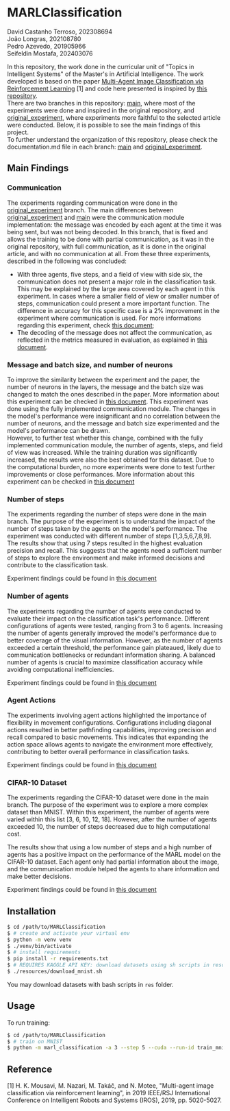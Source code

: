 # MARLClassification

David Castanho Terroso, 202308694 <br>
João Longras, 202108780 <br>
Pedro Azevedo, 201905966 <br>
Seifeldin Mostafa, 202403076 <br>

In this repository, the work done in the curricular unit of "Topics in Intelligent Systems" of the Master's in Artificial Intelligence. The work developed is based on the paper [Multi-Agent Image Classification via Reinforcement Learning](https://arxiv.org/abs/1905.04835) [1] and code here presented is inspired by [this repository](https://github.com/Ipsedo/MARLClassification). <br>
There are two branches in this repository: [main](https://github.com/seifhussam/MARLClassification), where most of the experiments were done and inspired in the original repository, and [original_experiment](https://github.com/seifhussam/MARLClassification/tree/original_experiment), where experiments more faithful to the selected article were conducted. Below, it is possible to see the main findings of this project. <br>
To further understand the organization of this repository, please check the documentation.md file in each branch: [main](https://github.com/seifhussam/MARLClassification/blob/main/documentation.md) and [original_experiment](https://github.com/seifhussam/MARLClassification/blob/original_experiment/documentation.md).

## Main Findings
### Communication
The experiments regarding communication were done in the [original_experiment](https://github.com/seifhussam/MARLClassification/tree/original_experiment) branch. The main differences between [original_experiment](https://github.com/seifhussam/MARLClassification/tree/original_experiment) and [main](https://github.com/seifhussam/MARLClassification) were the communication module implementation: the message was encoded by each agent at the time it was being sent, but was not being decoded. In this branch, that is fixed and allows the training to be done with partial communication, as it was in the original repository, with full communication, as it is done in the original article, and with no communication at all. From these three experiments, described in the following was concluded:
- With three agents, five steps, and a field of view with side six, the communication does not present a major role in the classification task. This may be explained by the large area covered by each agent in this experiment. In cases where a smaller field of view or smaller number of steps, communication could present a more important function. The difference in accuracy for this specific case is a 2% improvement in the experiment where communication is used. For more informations regarding this experiment, check [this document](https://github.com/seifhussam/MARLClassification/blob/original_experiment/docs/experiments/communication_experiment.md);
- The decoding of the message does not affect the communication, as reflected in the metrics measured in evaluation, as explained in [this document](https://github.com/seifhussam/MARLClassification/blob/original_experiment/docs/experiments/base_vs_original_experiment.md).

### Message and batch size, and number of neurons
To improve the similarity between the experiment and the paper, the number of neurons in the layers, the message and the batch size was changed to match the ones described in the paper. More information about this experiment can be checked in [this document](https://github.com/seifhussam/MARLClassification/blob/original_experiment/docs/experiments/number_of_neurons_experiment.md). This experiment was done using the fully implemented communication module. The changes in the model's performance were insignificant and no correlation between the number of neurons, and the message and batch size experimented and the model's performance can be drawn. <br>
However, to further test whether this change, combined with the fully implemented communication module, the number of agents, steps, and field of view was increased. While the training duration was significantly increased, the results were also the best obtained for this dataset. Due to the computational burden, no more experiments were done to test further improvements or close performances. More information about this experiment can be checked in [this document](https://github.com/seifhussam/MARLClassification/blob/original_experiment/docs/experiments/original_with_max_agents_steps_fov.md)

### Number of steps

The experiments regarding the number of steps were done in the main branch. The purpose of the experiment is to understand the impact of the number of steps taken by the agents on the model's performance. The experiment was conducted with different number of steps [1,3,5,6,7,8,9]. The results show that using 7 steps resulted in the highest evaluation precision and recall. This suggests that the agents need a sufficient number of steps to explore the environment and make informed decisions and contribute to the classification task.

Experiment findings could be found in [this document](./docs/experiments/number_of_steps_experiment.md)

### Number of agents

The experiments regarding the number of agents were conducted to evaluate their impact on the classification task's performance. Different configurations of agents were tested, ranging from 3 to 6 agents. Increasing the number of agents generally improved the model's performance due to better coverage of the visual information. However, as the number of agents exceeded a certain threshold, the performance gain plateaued, likely due to communication bottlenecks or redundant information sharing. A balanced number of agents is crucial to maximize classification accuracy while avoiding computational inefficiencies.

Experiment findings could be found in [this document](./docs/experiments/nr_agents%20experiment.md)

### Agent Actions

The experiments involving agent actions highlighted the importance of flexibility in movement configurations. Configurations including diagonal actions resulted in better pathfinding capabilities, improving precision and recall compared to basic movements. This indicates that expanding the action space allows agents to navigate the environment more effectively, contributing to better overall performance in classification tasks.

Experiment findings could be found in [this document](./docs/experiments/actions_expreriment.md)

### CIFAR-10 Dataset

The experiments regarding the CIFAR-10 dataset were done in the main branch. The purpose of the experiment was to explore a more complex dataset than MNIST. Within this experiment, the number of agents were varied within this list [3, 6, 10, 12, 18]. However, after the number of agents exceeded 10, the number of steps decreased due to high computational cost.

The results show that using a low number of steps and a high number of agents has a positive impact on the performance of the MARL model on the CIFAR-10 dataset. Each agent only had partial information about the image, and the communication module helped the agents to share information and make better decisions.

Experiment findings could be found in [this document](./docs/experiments/ciphar_10_experiment.md)

## Installation
```bash
$ cd /path/to/MARLClassification
$ # create and activate your virtual env
$ python -m venv venv
$ ./venv/bin/activate
$ # install requirements
$ pip install -r requirements.txt
$ # REQUIRES KAGGLE API KEY: download datasets using sh scripts in resources folder, ex : MNIST
$ ./resources/download_mnist.sh
```

You may download datasets with bash scripts in `res` folder.
## Usage
To run training:
```bash
$ cd /path/to/MARLClassification
$ # train on MNIST
$ python -m marl_classification -a 3 --step 5 --cuda --run-id train_mnist train --action [[1,0],[-1,0],[0,1],[0,-1]] --img-size 28 --nb-class 10 -d 2 --f 6 --ft-extr mnist --nb 64 --na 64 --nm 16 --nd 8 --nlb 96 --nla 96 --batch-size 32 --lr 1e-3 --nb-epoch 40 -o ./out/mnist_actor_critic
```

## Reference
[1] H. K. Mousavi, M. Nazari, M. Takáč, and N. Motee, "Multi-agent image classification via reinforcement learning", in 2019 IEEE/RSJ International Conference on Intelligent Robots and Systems (IROS), 2019, pp. 5020-5027.
